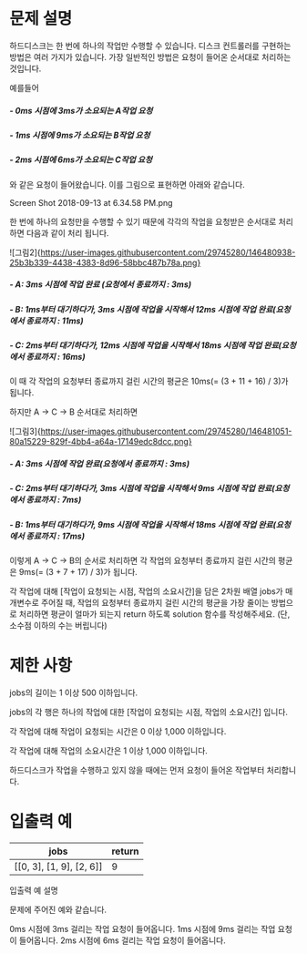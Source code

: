 # 문제 설명

하드디스크는 한 번에 하나의 작업만 수행할 수 있습니다. 디스크 컨트롤러를 구현하는 방법은 여러 가지가 있습니다. 가장 일반적인 방법은 요청이 들어온 순서대로 처리하는 것입니다.

예를들어

##### - 0ms 시점에 3ms가 소요되는 A작업 요청
##### - 1ms 시점에 9ms가 소요되는 B작업 요청
##### - 2ms 시점에 6ms가 소요되는 C작업 요청


와 같은 요청이 들어왔습니다. 이를 그림으로 표현하면 아래와 같습니다.

Screen Shot 2018-09-13 at 6.34.58 PM.png

한 번에 하나의 요청만을 수행할 수 있기 때문에 각각의 작업을 요청받은 순서대로 처리하면 다음과 같이 처리 됩니다.

![그림2]{https://user-images.githubusercontent.com/29745280/146480938-25b3b339-4438-4383-8d96-58bbc487b78a.png}

##### - A: 3ms 시점에 작업 완료 (요청에서 종료까지 : 3ms)
##### - B: 1ms부터 대기하다가, 3ms 시점에 작업을 시작해서 12ms 시점에 작업 완료(요청에서 종료까지 : 11ms)
##### - C: 2ms부터 대기하다가, 12ms 시점에 작업을 시작해서 18ms 시점에 작업 완료(요청에서 종료까지 : 16ms)

이 때 각 작업의 요청부터 종료까지 걸린 시간의 평균은 10ms(= (3 + 11 + 16) / 3)가 됩니다.

하지만 A → C → B 순서대로 처리하면

![그림3]{https://user-images.githubusercontent.com/29745280/146481051-80a15229-829f-4bb4-a64a-17149edc8dcc.png}

##### - A: 3ms 시점에 작업 완료(요청에서 종료까지 : 3ms)
##### - C: 2ms부터 대기하다가, 3ms 시점에 작업을 시작해서 9ms 시점에 작업 완료(요청에서 종료까지 : 7ms)
##### - B: 1ms부터 대기하다가, 9ms 시점에 작업을 시작해서 18ms 시점에 작업 완료(요청에서 종료까지 : 17ms)

이렇게 A → C → B의 순서로 처리하면 각 작업의 요청부터 종료까지 걸린 시간의 평균은 9ms(= (3 + 7 + 17) / 3)가 됩니다.

각 작업에 대해 [작업이 요청되는 시점, 작업의 소요시간]을 담은 2차원 배열 jobs가 매개변수로 주어질 때, 작업의 요청부터 종료까지 걸린 시간의 평균을 가장 줄이는 방법으로 처리하면 평균이 얼마가 되는지 return 하도록 solution 함수를 작성해주세요. (단, 소수점 이하의 수는 버립니다)

# 제한 사항

jobs의 길이는 1 이상 500 이하입니다.

jobs의 각 행은 하나의 작업에 대한 [작업이 요청되는 시점, 작업의 소요시간] 입니다.

각 작업에 대해 작업이 요청되는 시간은 0 이상 1,000 이하입니다.

각 작업에 대해 작업의 소요시간은 1 이상 1,000 이하입니다.

하드디스크가 작업을 수행하고 있지 않을 때에는 먼저 요청이 들어온 작업부터 처리합니다.

# 입출력 예

| jobs	| return |
|----------|------|
| [[0, 3], [1, 9], [2, 6]]	| 9 |

입출력 예 설명

문제에 주어진 예와 같습니다.

0ms 시점에 3ms 걸리는 작업 요청이 들어옵니다.
1ms 시점에 9ms 걸리는 작업 요청이 들어옵니다.
2ms 시점에 6ms 걸리는 작업 요청이 들어옵니다.
